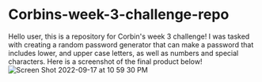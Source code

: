 # Corbins-week-3-challenge-repo
Hello user, this is a repository for Corbin's week 3 challenge!
I was tasked with creating a random password generator that can make a password that includes
lower, and upper case letters, as well as numbers and special characters. Here is a screenshot of the final product below!
![Screen Shot 2022-09-17 at 10 59 30 PM](https://user-images.githubusercontent.com/111820384/190883709-30bd2e2c-5dc9-4aef-a9c0-8b2191a901a8.png)
